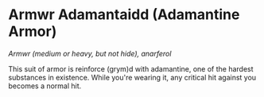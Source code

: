 # Armwr Adamantaidd (Adamantine Armor)

*Armwr (medium or heavy, but not hide), anarferol*

This suit of armor is reinforce (grym)d with adamantine, one of the hardest substances in existence. While you're wearing it, any critical hit against you becomes a normal hit.